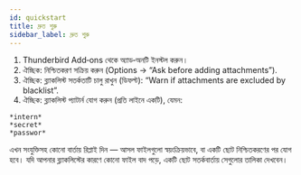 ```yaml
---
id: quickstart
title: দ্রুত শুরু
sidebar_label: দ্রুত শুরু
---
```


1. Thunderbird Add‑ons থেকে অ্যাড‑অনটি ইনস্টল করুন।
2. ঐচ্ছিক: নিশ্চিতকরণ সক্রিয় করুন (Options → “Ask before adding attachments”).
3. ঐচ্ছিক: ব্ল্যাকলিস্ট সতর্কতাটি চালু রাখুন (ডিফল্ট): “Warn if attachments are excluded by blacklist”.
4. ঐচ্ছিক: ব্ল্যাকলিস্ট প্যাটার্ন যোগ করুন (প্রতি লাইনে একটি), যেমন:

```
*intern*
*secret*
*passwor*
```

এখন সংযুক্তিসহ কোনো বার্তায় রিপ্লাই দিন — আসল ফাইলগুলো স্বয়ংক্রিয়ভাবে, বা একটি ছোট নিশ্চিতকরণের পর যোগ হবে। যদি আপনার ব্ল্যাকলিস্টের কারণে কোনো ফাইল বাদ পড়ে, একটি ছোট সতর্কবার্তায় সেগুলোর তালিকা দেখবেন।
